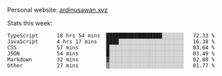 Personal website: [ardinusawan.xyz](https://ardinusawan.xyz)

Stats this week:
<!--START_SECTION:waka-->

```text
TypeScript      18 hrs 54 mins  ██████████████████░░░░░░░   72.33 %
JavaScript      4 hrs 17 mins   ████░░░░░░░░░░░░░░░░░░░░░   16.38 %
CSS             57 mins         █░░░░░░░░░░░░░░░░░░░░░░░░   03.64 %
JSON            54 mins         █░░░░░░░░░░░░░░░░░░░░░░░░   03.49 %
Markdown        32 mins         ▓░░░░░░░░░░░░░░░░░░░░░░░░   02.08 %
Other           27 mins         ▒░░░░░░░░░░░░░░░░░░░░░░░░   01.77 %
```

<!--END_SECTION:waka-->
